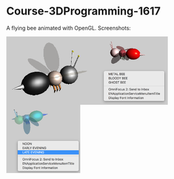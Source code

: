 # Course-3DProgramming-1617
A flying bee animated with OpenGL.
Screenshots:
<div><img src="TheBee.png" height = "180" align=left /><div/>
<div><img src="TheBee2.png" height = "180" align=left /><div/>
<div><img src="TheBee3.png" height = "180" align=left /><div/> 
